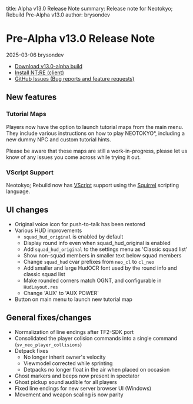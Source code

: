 title: Alpha v13.0 Release Note
summary: Release note for Neotokyo; Rebuild Pre-Alpha v13.0
author: brysondev

# Pre-Alpha v13.0 Release Note
2025-03-06 brysondev

* [Download v13.0-alpha build](https://github.com/NeotokyoRebuild/neo/releases/tag/v13.0-alpha)
* [Install NT;RE (client)](/guide/install/)
* [GitHub Issues (Bug reports and feature requests)](https://github.com/NeotokyoRebuild/neo/issues)

## New features

### Tutorial Maps

Players now have the option to launch tutorial maps from the main menu. They include various 
instructions on how to play NEOTOKYO°, including a new dummy NPC and custom tutorial hints.

Please be aware that these maps are still a work-in-progress, please let us know of any issues 
you come across while trying it out.

### VScript Support

Neotokyo; Rebuild now has [VScript](https://developer.valvesoftware.com/wiki/VScript) support using the [Squirrel](https://developer.valvesoftware.com/wiki/Squirrel) scripting language.

## UI changes

* Original voice icon for push-to-talk has been restored
* Various HUD improvements
    * `squad_hud_original` is enabled by default
    * Display round info even when squad_hud_original is enabled
    * Add `squad_hud_original` to the settings menu as 'Classic squad list'
    * Show non-squad members in smaller text below squad members
    * Change `squad_hud` cvar prefixes from `neo_cl` to `cl_neo`
    * Add smaller and large HudOCR font used by the round info and classic squad list
    * Make rounded corners match OGNT, and configurable in `HudLayout.res`
    * Change 'AUX' to 'AUX POWER'
* Button on main menu to launch new tutorial map

## General fixes/changes

* Normalization of line endings after TF2-SDK port
* Consolidated the player colision commands into a single command (`sv_neo_player_collisions`)
* Detpack fixes
    * No longer inherit owner's velocity
    * Viewmodel corrected while sprinting
    * Detpacks no longer float in the air when placed on occasion
* Ghost markers and beeps now present in spectator
* Ghost pickup sound audible for all players
* Fixed line endings for new server browser UI (Windows)
* Movement and weapon scaling is now parity
